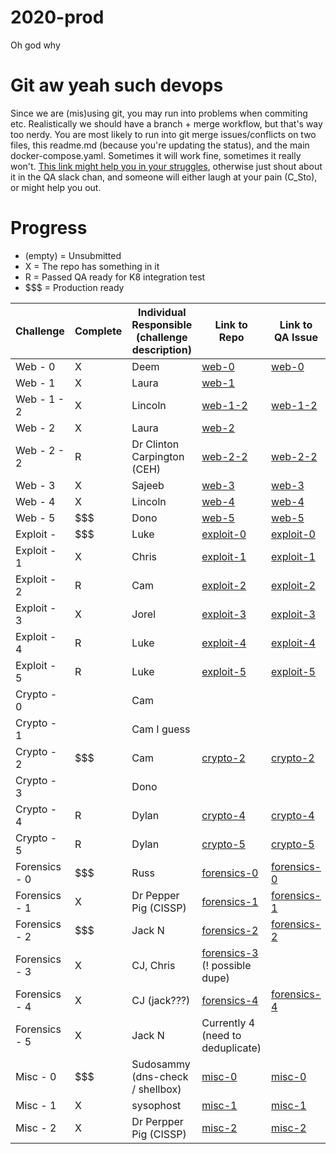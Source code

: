# 2020-prod
Oh god why

# Git aw yeah such devops
Since we are (mis)using git, you may run into problems when commiting etc. Realistically we should have a branch + merge workflow, but that's way too nerdy. You are most likely to run into git merge issues/conflicts on two files, this readme.md (because you're updating the status), and the main docker-compose.yaml. Sometimes it will work fine, sometimes it really won't. [This link might help you in your struggles](https://docs.github.com/en/free-pro-team@latest/github/collaborating-with-issues-and-pull-requests/resolving-a-merge-conflict-using-the-command-line), otherwise just shout about it in the QA slack chan, and someone will either laugh at your pain (C_Sto), or might help you out.

# Progress

- (empty) = Unsubmitted
- X = The repo has something in it
- R = Passed QA ready for K8 integration test
- $$$ = Production ready

|Challenge | Complete | Individual Responsible (challenge description) | Link to Repo | Link to QA Issue |
|---|---|---|---|---|
|Web - 0 | X | Deem | [web-0](https://github.com/WACTF-org/sysophost-challenges/tree/master/web-0) | [web-0](https://github.com/WACTF-org/sysophost-challenges/issues/2) |
|Web - 1 | X | Laura | [web-1](https://github.com/WACTF-org/ld-preload-challenges/tree/master/web-1-dependencycheck-filedrop) | |
|Web - 1 - 2 | X | Lincoln | [web-1-2](https://github.com/WACTF-org/legendoflynkle-challenges/tree/master/web-1) | [web-1-2](https://github.com/WACTF-org/legendoflynkle-challenges/issues/2) |
|Web - 2 | X | Laura | [web-2](https://github.com/WACTF-org/ld-preload-challenges/tree/master/web-2-hardcodedsecrets)  | |
|Web - 2 - 2 | R | Dr Clinton Carpington (CEH) | [web-2-2](https://github.com/WACTF-org/swarley7-challfenges) | [web-2-2](https://github.com/WACTF-org/swarley7-challenges/issues/1) |
|Web - 3 | X | Sajeeb | [web-3](https://github.com/WACTF-org/xyantix-challenges/tree/master/web-3)| [web-3](https://github.com/WACTF-org/xyantix-challenges/issues/2)|
|Web - 4 | X | Lincoln | [web-4](https://github.com/WACTF-org/legendoflynkle-challenges/tree/master/web-4) | [web-4](https://github.com/WACTF-org/legendoflynkle-challenges/issues/1) | 
|Web - 5 | $$$ | Dono | [web-5](https://github.com/WACTF-org/dzflack-challenges/tree/master/web-5) | [web-5](https://github.com/WACTF-org/dzflack-challenges/issues/1)|
|Exploit -  | $$$ | Luke | [exploit-0](https://github.com/WACTF-org/lukehealy-challenges/tree/master/exp-0) | [exploit-0](https://github.com/WACTF-org/lukehealy-challenges/issues/1) |
|Exploit - 1 | X | Chris | [exploit-1](https://github.com/WACTF-org/0xdecode-challenges/tree/master/exploit-1)| [exploit-1](https://github.com/WACTF-org/0xdecode-challenges/issues/1)|
|Exploit - 2 | R | Cam | [exploit-2](https://github.com/WACTF-org/c-sto-challenges/tree/master/crypto-2) | [exploit-2](https://github.com/WACTF-org/c-sto-challenges/issues/1) |
|Exploit - 3 | X | Jorel | [exploit-3](https://github.com/WACTF-org/jorelpaddick-challenges/tree/master/exp-3) | [exploit-3](https://github.com/WACTF-org/jorelpaddick-challenges/issues/1)|
|Exploit - 4 | R | Luke | [exploit-4](https://github.com/WACTF-org/lukehealy-challenges/tree/master/exp-4) | [exploit-4](https://github.com/WACTF-org/lukehealy-challenges/issues/2)
|Exploit - 5 | R | Luke | [exploit-5](https://github.com/WACTF-org/lukehealy-challenges/tree/master/exp-5) | [exploit-5](https://github.com/WACTF-org/lukehealy-challenges/issues/3) |
|Crypto - 0 |  | Cam |
|Crypto - 1 |  | Cam I guess |
|Crypto - 2 | $$$ | Cam | [crypto-2](https://github.com/WACTF-org/c-sto-challenges/tree/master/crypto-2) | [crypto-2](https://github.com/WACTF-org/c-sto-challenges/issues/2) |
|Crypto - 3 |  | Dono |
|Crypto - 4 | R | Dylan | [crypto-4](https://github.com/WACTF-org/dpindur-challenges/tree/master/crypto-4) | [crypto-4](https://github.com/WACTF-org/dpindur-challenges/issues/2)
|Crypto - 5 | R | Dylan | [crypto-5](https://github.com/WACTF-org/dpindur-challenges/tree/master/crypto-5) | [crypto-5](https://github.com/WACTF-org/dpindur-challenges/issues/3)
|Forensics - 0 | $$$ | Russ | [forensics-0](https://github.com/WACTF-org/rustla-challenges/blob/master/forensics-0.md) | [forensics-0](https://github.com/WACTF-org/rustla-challenges/issues/1)
|Forensics - 1 | X |  Dr Pepper Pig (CISSP) | [forensics-1](https://github.com/WACTF-org/kronicd-challenges/tree/master/df-1) | [forensics-1](https://github.com/WACTF-org/kronicd-challenges/issues/2)
|Forensics - 2 | $$$ |  Jack N | [forensics-2](https://github.com/WACTF-org/jib1337-challenges/tree/master/forensics-2) | [forensics-2](https://github.com/WACTF-org/jib1337-challenges/issues/2)
|Forensics - 3 | X | CJ, Chris | [forensics-3](https://github.com/WACTF-org/xyantix-challenges/blob/master/forensics-3.md) (! possible dupe) | |
|Forensics - 4 | X | CJ (jack???) | [forensics-4](https://github.com/WACTF-org/jib1337-challenges/tree/master/forensics-4) | [forensics-4](https://github.com/WACTF-org/jib1337-challenges/issues/1) |
|Forensics - 5 | X | Jack N | Currently 4 (need to deduplicate) |
|Misc - 0 | $$$ | Sudosammy (dns-check / shellbox) | [misc-0](https://github.com/WACTF-org/sudosammy-challenges/tree/master/)| [misc-0](https://github.com/WACTF-org/sudosammy-challenges/issues/1)|
|Misc - 1 | X | sysophost | [misc-1](https://github.com/WACTF-org/sysophost-challenges/tree/master/misc-1) | [misc-1](https://github.com/WACTF-org/sysophost-challenges/issues/1) |
|Misc - 2 | X | Dr Perpper Pig (CISSP) | [misc-2](https://github.com/WACTF-org/kronicd-challenges/tree/master/misc-2) | [misc-2](https://github.com/WACTF-org/kronicd-challenges/issues/1)|
